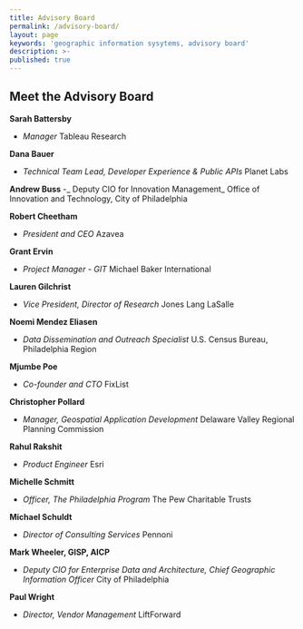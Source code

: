 ```yaml
---
title: Advisory Board
permalink: /advisory-board/
layout: page
keywords: 'geographic information sysytems, advisory board'
description: >- 
published: true
---
```

## Meet the Advisory Board

**Sarah Battersby**
- _Manager_ Tableau Research

**Dana Bauer**
- _Technical Team Lead, Developer Experience & Public APIs_ Planet Labs

**Andrew Buss**
-_ Deputy CIO for Innovation Management_ Office of Innovation and Technology, City of Philadelphia

**Robert Cheetham**
- _President and CEO_ Azavea

**Grant Ervin**
- _Project Manager - GIT_ Michael Baker International

**Lauren Gilchrist**
- _Vice President, Director of Research_ Jones Lang LaSalle

**Noemi Mendez Eliasen**
- _Data Dissemination and Outreach Specialist_ U.S. Census Bureau, Philadelphia Region

**Mjumbe Poe**
- _Co-founder and CTO_ FixList

**Christopher Pollard**
- _Manager, Geospatial Application Development_ Delaware Valley Regional Planning Commission

**Rahul Rakshit**
- _Product Engineer_ Esri

**Michelle Schmitt**
- _Officer, The Philadelphia Program_ The Pew Charitable Trusts

**Michael Schuldt**
- _Director of Consulting Services_ Pennoni

**Mark Wheeler, GISP, AICP**
- _Deputy CIO for Enterprise Data and Architecture, Chief Geographic Information Officer_ City of Philadelphia

**Paul Wright**
- _Director, Vendor Management_ LiftForward
